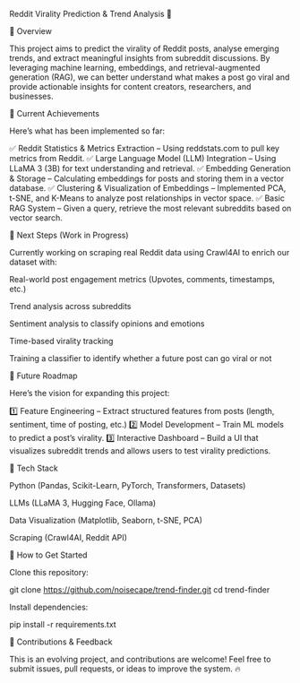 Reddit Virality Prediction & Trend Analysis 🚀

📌 Overview

This project aims to predict the virality of Reddit posts, analyse emerging trends, and extract meaningful insights from subreddit discussions. By leveraging machine learning, embeddings, and retrieval-augmented generation (RAG), we can better understand what makes a post go viral and provide actionable insights for content creators, researchers, and businesses.

🎯 Current Achievements

Here’s what has been implemented so far:

✅ Reddit Statistics & Metrics Extraction – Using reddstats.com to pull key metrics from Reddit.
✅ Large Language Model (LLM) Integration – Using LLaMA 3 (3B) for text understanding and retrieval.
✅ Embedding Generation & Storage – Calculating embeddings for posts and storing them in a vector database.
✅ Clustering & Visualization of Embeddings – Implemented PCA, t-SNE, and K-Means to analyze post relationships in vector space.
✅ Basic RAG System – Given a query, retrieve the most relevant subreddits based on vector search.

🚀 Next Steps (Work in Progress)

Currently working on scraping real Reddit data using Crawl4AI to enrich our dataset with:

Real-world post engagement metrics (Upvotes, comments, timestamps, etc.)

Trend analysis across subreddits

Sentiment analysis to classify opinions and emotions

Time-based virality tracking

Training a classifier to identify whether a future post can go viral or not

🔮 Future Roadmap

Here’s the vision for expanding this project:

1️⃣ Feature Engineering – Extract structured features from posts (length, sentiment, time of posting, etc.)
2️⃣ Model Development – Train ML models to predict a post’s virality.
3️⃣ Interactive Dashboard – Build a UI that visualizes subreddit trends and allows users to test virality predictions.

🤖 Tech Stack

Python (Pandas, Scikit-Learn, PyTorch, Transformers, Datasets)

LLMs (LLaMA 3, Hugging Face, Ollama)

Data Visualization (Matplotlib, Seaborn, t-SNE, PCA)

Scraping (Crawl4AI, Reddit API)

🔗 How to Get Started

Clone this repository:

git clone https://github.com/noisecape/trend-finder.git
cd trend-finder

Install dependencies:

pip install -r requirements.txt

📢 Contributions & Feedback

This is an evolving project, and contributions are welcome! Feel free to submit issues, pull requests, or ideas to improve the system. 🔥

